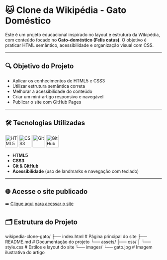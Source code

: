 # 🐱 Clone da Wikipédia - Gato Doméstico

Este é um projeto educacional inspirado no layout e estrutura da Wikipédia, com conteúdo focado no **Gato-doméstico (Felis catus)**. O objetivo é praticar HTML semântico, acessibilidade e organização visual com CSS.

---

## 🔍 Objetivo do Projeto

- Aplicar os conhecimentos de HTML5 e CSS3
- Utilizar estrutura semântica correta
- Melhorar a acessibilidade do conteúdo
- Criar um mini-artigo responsivo e navegável
- Publicar o site com GitHub Pages

---

## 🛠️ Tecnologias Utilizadas

<p align="left">
  <img src="https://cdn.jsdelivr.net/gh/devicons/devicon/icons/html5/html5-original.svg" alt="HTML5" width="40" height="40"/>
  <img src="https://cdn.jsdelivr.net/gh/devicons/devicon/icons/css3/css3-original.svg" alt="CSS3" width="40" height="40"/>
  <img src="https://cdn.jsdelivr.net/gh/devicons/devicon/icons/git/git-original.svg" alt="Git" width="40" height="40"/>
  <img src="https://cdn.jsdelivr.net/gh/devicons/devicon/icons/github/github-original.svg" alt="GitHub" width="40" height="40" style="background-color: white;
  <img src="https://img.icons8.com/color/48/github.png" alt="GitHub Pages" width="40" height="40"/>
</p>

- **HTML5**
- **CSS3**
- **Git & GitHub**
- **Acessibilidade** (uso de landmarks e navegação com teclado)


---

## 🌐 Acesse o site publicado

➡️ [Clique aqui para acessar o site](https://github.com/alefeschulz/Clone-da-Wikip-dia---Gato-Dom-stico)

## 🗂️ Estrutura do Projeto
wikipedia-clone-gato/
├── index.html                # Página principal do site
├── README.md                 # Documentação do projeto
└── assets/
    ├── css/
    │   └── style.css         # Estilos e layout do site
    └── images/
        └── gato.jpg          # Imagem ilustrativa do artigo
